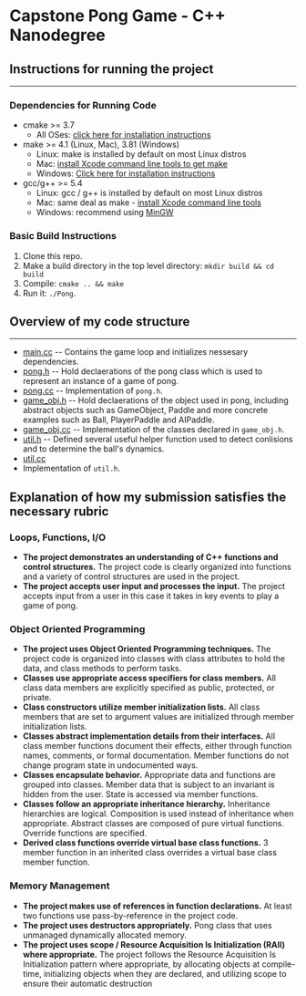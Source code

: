 # Capstone Pong Game - C++ Nanodegree
## Instructions for running the project
---
### Dependencies for Running Code
* cmake >= 3.7
  * All OSes: [click here for installation instructions](https://cmake.org/install/)
* make >= 4.1 (Linux, Mac), 3.81 (Windows)
  * Linux: make is installed by default on most Linux distros
  * Mac: [install Xcode command line tools to get make](https://developer.apple.com/xcode/features/)
  * Windows: [Click here for installation instructions](http://gnuwin32.sourceforge.net/packages/make.htm)
* gcc/g++ >= 5.4
  * Linux: gcc / g++ is installed by default on most Linux distros
  * Mac: same deal as make - [install Xcode command line tools](https://developer.apple.com/xcode/features/)
  * Windows: recommend using [MinGW](http://www.mingw.org/)
### Basic Build Instructions
1. Clone this repo.
2. Make a build directory in the top level directory: `mkdir build && cd build`
3. Compile: `cmake .. && make`
4. Run it: `./Pong`.
## Overview of my code structure
---
- [main.cc]()
-- Contains the game loop and initializes nessesary dependencies.
- [pong.h]()
-- Hold declaerations of the pong class which is used to represent an instance of a game of pong. 
- [pong.cc]()
-- Implementation of `pong.h`. 
- [game_obj.h]()
-- Hold declaerations of the object used in pong, including abstract objects such as GameObject, Paddle and more concrete examples such as Ball, PlayerPaddle and AIPaddle.
- [game_obj.cc]()
-- Implementation of the classes declared in `game_obj.h`. 
- [util.h]()
-- Defined several useful helper function used to detect conlisions and to determine the ball's dynamics.
- [util.cc]()
- Implementation of `util.h`.
## Explanation of how my submission satisfies the necessary rubric
### Loops, Functions, I/O
- **The project demonstrates an understanding of C++ functions and control structures.** The project code is clearly organized into functions and a variety of control structures are used in the project.
- **The project accepts user input and processes the input.** The project accepts input from a user in this case it takes in key events to play a game of pong.
### Object Oriented Programming
- **The project uses Object Oriented Programming techniques.** The project code is organized into classes with class attributes to hold the data, and class methods to perform tasks.
- **Classes use appropriate access specifiers for class members.** All class data members are explicitly specified as public, protected, or private.
- **Class constructors utilize member initialization lists.** All class members that are set to argument values are initialized through member initialization lists.
- **Classes abstract implementation details from their interfaces.** All class member functions document their effects, either through function names, comments, or formal documentation. Member functions do not change program state in undocumented ways.
- **Classes encapsulate behavior.** Appropriate data and functions are grouped into classes. Member data that is subject to an invariant is hidden from the user. State is accessed via member functions.
- **Classes follow an appropriate inheritance hierarchy.** Inheritance hierarchies are logical. Composition is used instead of inheritance when appropriate. Abstract classes are composed of pure virtual functions. Override functions are specified.
- **Derived class functions override virtual base class functions.** 3 member function in an inherited class overrides a virtual base class member function.
### Memory Management
- **The project makes use of references in function declarations.** At least two functions use pass-by-reference in the project code.
- **The project uses destructors appropriately.** Pong class that uses unmanaged dynamically allocated memory.
- **The project uses scope / Resource Acquisition Is Initialization (RAII) where appropriate.** The project follows the Resource Acquisition Is Initialization pattern where appropriate, by allocating objects at compile-time, initializing objects when they are declared, and utilizing scope to ensure their automatic destruction